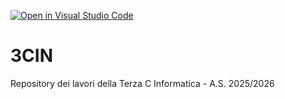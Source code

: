 [![Open in Visual Studio Code](https://classroom.github.com/assets/open-in-vscode-2e0aaae1b6195c2367325f4f02e2d04e9abb55f0b24a779b69b11b9e10269abc.svg)](https://classroom.github.com/online_ide?assignment_repo_id=21353040&assignment_repo_type=AssignmentRepo)
# 3CIN
Repository dei lavori della Terza C Informatica - A.S. 2025/2026
